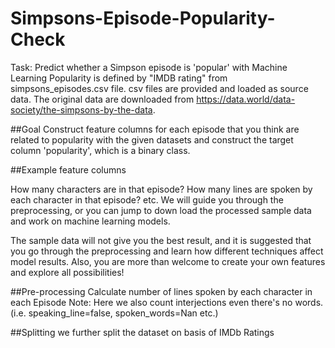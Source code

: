 # Simpsons-Episode-Popularity-Check
Task: Predict whether a Simpson episode is 'popular' with Machine Learning
Popularity is defined by "IMDB rating" from simpsons_episodes.csv file.
csv files are provided and loaded as source data. The original data are downloaded from https://data.world/data-society/the-simpsons-by-the-data.

##Goal
Construct feature columns for each episode that you think are related to popularity with the given datasets and construct the target column 'popularity', which is a binary class.

##Example feature columns

How many characters are in that episode?
How many lines are spoken by each character in that episode?
etc.
We will guide you through the preprocessing, or you can jump to down load the processed sample data and work on machine learning models.

The sample data will not give you the best result, and it is suggested that you go through the preprocessing and learn how different techniques affect model results. Also, you are more than welcome to create your own features and explore all possibilities!

##Pre-processing
Calculate number of lines spoken by each character in each Episode
Note: Here we also count interjections even there's no words. (i.e. speaking_line=false, spoken_words=Nan etc.)

##Splitting
we further split the dataset on basis of IMDb Ratings
